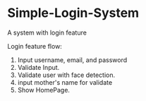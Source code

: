 # Simple-Login-System
A system with login feature

Login feature flow:
1. Input username, email, and password
2. Validate Input.
3. Validate user with face detection.
4. input mother's name for validate
5. Show HomePage. 
